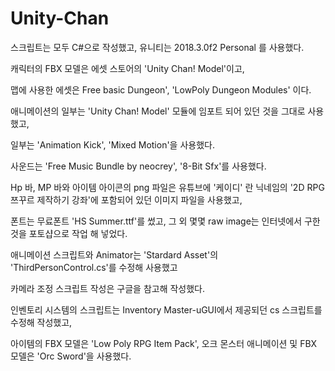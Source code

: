 # Unity-Chan
스크립트는 모두 C#으로 작성했고, 유니티는 2018.3.0f2 Personal 를 사용했다.

캐릭터의 FBX 모델은 에셋 스토어의 'Unity Chan! Model'이고,

맵에 사용한 에셋은 Free basic Dungeon', 'LowPoly Dungeon Modules' 이다.

애니메이션의 일부는 'Unity Chan! Model' 모듈에 임포트 되어 있던 것을 그대로 사용했고,

일부는 'Animation Kick', 'Mixed Motion'을 사용했다.

사운드는 'Free Music Bundle by neocrey', '8-Bit Sfx'를 사용했다.

Hp 바, MP 바와 아이템 아이콘의 png 파일은 유튜브에 '케이디' 란 닉네임의 '2D RPG 쯔꾸르 제작하기 강좌'에 포함되어 있던 이미지 파일을 사용했고,

폰트는 무료폰트 'HS Summer.ttf'를 썼고, 그 외 몇몇 raw image는 인터넷에서 구한 것을 포토샵으로 작업 해 넣었다.

애니메이션 스크립트와 Animator는 'Stardard Asset'의 'ThirdPersonControl.cs'를 수정해 사용했고

카메라 조정 스크립트 작성은 구글을 참고해 작성했다.

인벤토리 시스템의 스크립트는 Inventory Master-uGUI에서 제공되던 cs 스크립트를 수정해 작성했고, 

아이템의 FBX 모델은 'Low Poly RPG Item Pack', 오크 몬스터 애니메이션 및 FBX 모델은 'Orc Sword'을 사용했다.


